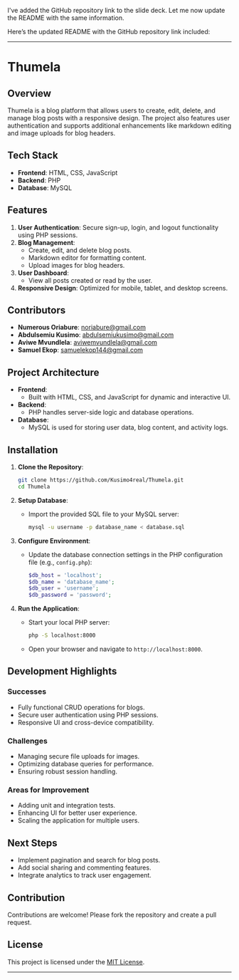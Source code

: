 I've added the GitHub repository link to the slide deck. Let me now update the README with the same information.

Here’s the updated README with the GitHub repository link included:

---

# Thumela

## Overview
Thumela is a blog platform that allows users to create, edit, delete, and manage blog posts with a responsive design. The project also features user authentication and supports additional enhancements like markdown editing and image uploads for blog headers.

## Tech Stack
- **Frontend**: HTML, CSS, JavaScript
- **Backend**: PHP
- **Database**: MySQL

## Features
1. **User Authentication**: Secure sign-up, login, and logout functionality using PHP sessions.
2. **Blog Management**:
   - Create, edit, and delete blog posts.
   - Markdown editor for formatting content.
   - Upload images for blog headers.
3. **User Dashboard**:
   - View all posts created or read by the user.
4. **Responsive Design**: Optimized for mobile, tablet, and desktop screens.

## Contributors
- **Numerous Oriabure**: [noriabure@gmail.com](mailto:noriabure@gmail.com)
- **Abdulsemiu Kusimo**: [abdulsemiukusimo@gmail.com](mailto:abdulsemiukusimo@gmail.com)
- **Aviwe Mvundlela**: [aviwemvundlela@gmail.com](mailto:aviwemvundlela@gmail.com)
- **Samuel Ekop**: [samuelekop144@gmail.com](mailto:samuelekop144@gmail.com)

## Project Architecture
- **Frontend**:
  - Built with HTML, CSS, and JavaScript for dynamic and interactive UI.
- **Backend**:
  - PHP handles server-side logic and database operations.
- **Database**:
  - MySQL is used for storing user data, blog content, and activity logs.

## Installation
1. **Clone the Repository**:
   ```bash
   git clone https://github.com/Kusimo4real/Thumela.git
   cd Thumela
   ```

2. **Setup Database**:
   - Import the provided SQL file to your MySQL server:
     ```bash
     mysql -u username -p database_name < database.sql
     ```

3. **Configure Environment**:
   - Update the database connection settings in the PHP configuration file (e.g., `config.php`):
     ```php
     $db_host = 'localhost';
     $db_name = 'database_name';
     $db_user = 'username';
     $db_password = 'password';
     ```

4. **Run the Application**:
   - Start your local PHP server:
     ```bash
     php -S localhost:8000
     ```
   - Open your browser and navigate to `http://localhost:8000`.

## Development Highlights
### Successes
- Fully functional CRUD operations for blogs.
- Secure user authentication using PHP sessions.
- Responsive UI and cross-device compatibility.
### Challenges
- Managing secure file uploads for images.
- Optimizing database queries for performance.
- Ensuring robust session handling.
### Areas for Improvement
- Adding unit and integration tests.
- Enhancing UI for better user experience.
- Scaling the application for multiple users.

## Next Steps
- Implement pagination and search for blog posts.
- Add social sharing and commenting features.
- Integrate analytics to track user engagement.

## Contribution
Contributions are welcome! Please fork the repository and create a pull request.

## License
This project is licensed under the [MIT License](LICENSE).

---

